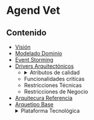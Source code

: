 # Agend Vet

## Contenido

- [Visión](Visión.md)
- [Modelado Dominio](Modelado-Dominio.md)
- [Event Storming](https://miro.com/welcomeonboard/ZEd3eGF0eE5MMGVFUERTWmJQcHBMYlhjeGtORURWR0dtM2xmZTdXQXRmVUIyeWFCbGNkSThKSlh3OVZSdGVHd3wzNDU4NzY0NTIxMzE3NDc4MTA4?share_link_id=636179094326)
- [Drivers Arquitectónicos](Drivers-Arquitectónicos.md)
  - <details><summary>Atributos de calidad</summary>
        1. Priorización de atributos<Br>
        2. Características<Br>
        3. Escenarios de calidad</details>
  - Funcionalidades critícas
  - Restricciones Técnicas
  - Restricciones de Negocio
- [Arquitecura Referencia](Arquitectura-Referencia.md)
- [Arquetipo Base](Arquetipo-Base.md)
	<details><summary>Plataforma Tecnológica</summary>
        
